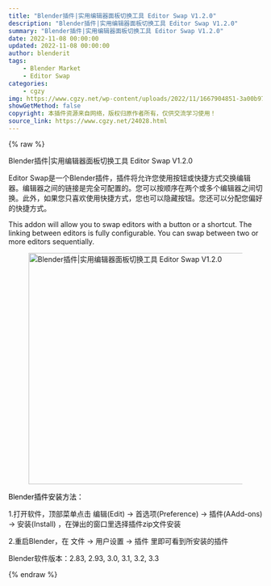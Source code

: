 ```yaml
---
title: "Blender插件|实用编辑器面板切换工具 Editor Swap V1.2.0"
description: "Blender插件|实用编辑器面板切换工具 Editor Swap V1.2.0"
summary: "Blender插件|实用编辑器面板切换工具 Editor Swap V1.2.0"
date: 2022-11-08 00:00:00
updated: 2022-11-08 00:00:00
author: blenderit
tags: 
    - Blender Market
    - Editor Swap
categories:
    - cgzy
img: https://www.cgzy.net/wp-content/uploads/2022/11/1667904851-3a00b973841276b.jpg
showGetMethod: false
copyright: 本插件资源来自网络，版权归原作者所有，仅供交流学习使用！
source_link: https://www.cgzy.net/24028.html
---
```


{% raw %}
<div class="wp-block-pandastudio-title"><div class="title_style_01"><p>Blender插件|实用编辑器面板切换工具 Editor Swap V1.2.0</p></div></div><p class="is-style-text-indent-2em">Editor Swap是一个Blender插件，插件将允许您使用按钮或快捷方式交换编辑器。编辑器之间的链接是完全可配置的。您可以按顺序在两个或多个编辑器之间切换。此外，如果您只喜欢使用快捷方式，您也可以隐藏按钮。您还可以分配您偏好的快捷方式。</p><p>This addon will allow you to swap editors with a button or a shortcut. The linking between editors is fully configurable. You can swap between two or more editors sequentially.</p><div class="wp-block-image is-style-border-round-and-with-shadow"><figure class="aligncenter size-full"><img fetchpriority="high" decoding="async" width="512" height="458" src="https://www.cgzy.net/wp-content/uploads/2022/11/1667904851-3a00b973841276b.jpg" class="wp-image-24034" title="Blender插件|实用编辑器面板切换工具 Editor Swap V1.2.0" alt="Blender插件|实用编辑器面板切换工具 Editor Swap V1.2.0"></figure></div><p><mark style="background-color:rgba(0, 0, 0, 0)" class="has-inline-color has-vivid-red-color">Blender插件安装方法：</mark></p><p>1.打开软件，顶部菜单点击 编辑(Edit) → 首选项(Preference) → 插件(AAdd-ons) → 安装(Install) ，在弹出的窗口里选择插件zip文件安装</p><p>2.重启Blender，在 文件 → 用户设置 → 插件 里即可看到所安装的插件</p><div class="wp-block-pandastudio-tips"><div class="tip success "><p>Blender软件版本：2.83, 2.93, 3.0, 3.1, 3.2, 3.3</p>
</div></div>
<div style="display: none">cgzy</div>
{% endraw %}